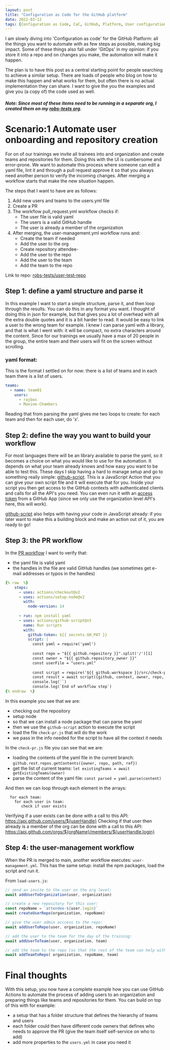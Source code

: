 ```yaml
---
layout: post
title: "Configuration as Code for the GitHub platform"
date: 2022-03-12
tags: [Configuration as Code, CaC, GitHub, Platform, User configuration, Teams configuration]
---
```


I am slowly diving into 'Configuration as code' for the GitHub Platform: all the things you want to automate with as few steps as possible, making big impact. Some of these things also fall under 'GitOps' in my opinion: if you store it into a repo and on changes you make, the automation will make it happen.

The plan is to have this post as a central starting point for people searching to achieve a similar setup. There are loads of people who blog on how to make this happen and what works for them, but often there is no actual implementation they can share. I want to give the you the examples and give you (a copy of) the code used as well.  
##### Note: Since most of these items need to be running in a separate org, I created them on my [robs-tests org](https://github.com/robs-tests/).

# Scenario:1 Automate user onboarding and repository creation
For on of our trainings we invite all trainees into and organization and create teams and repositories for them. Doing this with the UI is cumbersome and error-prone. We want to automate this process where someone can edit a yaml file, lint it and through a pull request approve it so that you always need another person to verify the incoming changes. After merging a workflow starts that make the new situation happen. 

The steps that I want to have are as follows:
1. Add new users and teams to the users.yml file
1. Create a PR
1. The workflow pull_request.yml workflow checks if:
   * The user file is valid yaml
   * The users is a valid GitHub handle
   * The user is already a member of the organization
1. After merging, the user-management.yml workflow runs and:
   * Create the team if needed
   * Add the user to the org
   * Create repository attendee-<userhandle>
   * Add the user to the repo
   * Add the user to the team
   * Add the team to the repo

Link to repo: [robs-tests/user-test-repo](https://github.com/robs-tests/user-test-repo)

## Step 1: define a yaml structure and parse it
In this example I want to start a simple structure, parse it, and then loop through the results. You can do this in any format you want. I thought of doing this in json for example, but that gives you a lot of overhead with all the extra double quotes and it is a bit harder to read. It would be easy to link a user to the wrong team for example. I knew I can parse yaml with a library, and that is what I went with: it will be compact, no extra characters around the content. Since for our trainings we usually have a max of 20 people in the group, the entire team and their users will fit on the screen without scrolling.

### yaml format:
This is the format I settled on for now: there is a list of teams and in each team there is a list of users.
```yaml
teams:
  - name: team01
    users: 
      - rajbos
      - Maxine-Chambers
```
Reading that from parsing the yaml gives me two loops to create: for each team and then for each user, do 'x'.

## Step 2: define the way you want to build your workflow
For most languages there will be an library available to parse the yaml, so it becomes a choice on what you would like to use for the automation. It depends on what your team already knows and how easy you want to be able to test this. These days I skip having a hard to manage setup and go to something really simple: [github-script](https://github.com/actions/github-script). This is a JavaScript Action that you can give your own script file and it will execute that for you. Inside your script you then get access to the GitHub contexts with authenticated clients and calls for all the API's you need. You can even run it with an [access token](/blog/2022/01/03/GitHub-Tokens) from a GitHub App (since we only use the organization level API's here, this will work).

[github-script](https://github.com/actions/github-script) also helps with having your code in JavaScript already: if you later want to make this a building block and make an action out of it, you are ready to go!

## Step 3: the PR workflow
In the [PR workflow](https://github.com/robs-tests/user-test-repo/blob/main/.github/workflows/pull_request.yml) I want to verify that:
* the yaml file is valid yaml
* the handles in the file are valid GitHub handles (we sometimes get e-mail addresses or typos in the handles)

```yaml
{% raw  %}
    steps:
      - uses: actions/checkout@v2
      - uses: actions/setup-node@v2
        with:
          node-version: 14
          
      - run: npm install yaml
      - uses: actions/github-script@v5
        name: Run scripts
        with: 
          github-token: ${{ secrets.GH_PAT }}
          script: |  
            const yaml = require('yaml')
            
            const repo = "${{ github.repository }}".split('/')[1]
            const owner = "${{ github.repository_owner }}"
            const userFile = "users.yml"
            
            const script = require('${{ github.workspace }}/src/check-pr.js')
            const result = await script({github, context, owner, repo, userFile, yaml})
            console.log(``)
            console.log(`End of workflow step`)
{% endraw  %}
```

In this example you see that we are:
* checking out the repository
* setup node
* so that we can install a node package that can parse the yaml
* then we use the `github-script` action to execute the script
* load the file `check-pr.js` that will do the work
* we pass in the info needed for the script to have all the context it needs

In the `check-pr.js` file you can see that we are:
* loading the contents of the yaml file in the current branch: `github.rest.repos.getContents({owner, repo, path, ref})`
* get the list of current teams: `let existingTeams = await getExistingTeams(owner)`
* parse the content of the yaml file: `const parsed = yaml.parse(content)`

And then we can loop through each element in the arrays:
```
  for each team:
    for each user in team:
       check if user exists
```

Verifying if a user exists can be done with a call to this API: https://api.github.com/users/${userHandle}
Checking if that user then already is a member of the org can be done with a call to this API: https://api.github.com/orgs/${orgName}/members/${userHandle.login}

## Step 4: the user-management workflow
When the PR is merged to main, another workflow executes: `user-management.yml`. This has the same setup: install the npm packages, load the script and run it.

From `load-users.js`:
``` js
// send an invite to the user on the org level:
await addUserToOrganization(user, organization)

// create a new repository for this user:
const repoName = `attendee-${user.login}`
await createUserRepo(organization, repoName)

// give the user admin acccess to the repo:
await addUserToRepo(user, organization, repoName)

// add the user to the team for the day of the training:
await addUserToTeam(user, organization, team)

// add the team to the repo (so that the rest of the team can help with PR's):
await addTeamToRepo( organization, repoName, team)
```

# Final thoughts
With this setup, you now have a complete example how you can use GitHub Actions to automate the process of adding users to an organization and preparing things like teams and repositories for them. You can build on top of this with for example:
* a setup that has a folder structure that defines the hierarchy of teams and users
* each folder could then have different code owners that defines who needs to approve the PR (give the team itself self-service on who to add)
* add more properties to the `users.yml` in case you need it